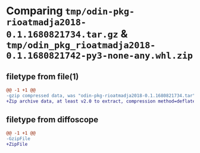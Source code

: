 # Comparing `tmp/odin-pkg-rioatmadja2018-0.1.1680821734.tar.gz` & `tmp/odin_pkg_rioatmadja2018-0.1.1680821742-py3-none-any.whl.zip`

## filetype from file(1)

```diff
@@ -1 +1 @@
-gzip compressed data, was "odin-pkg-rioatmadja2018-0.1.1680821734.tar", last modified: Thu Apr  6 22:55:34 2023, max compression
+Zip archive data, at least v2.0 to extract, compression method=deflate
```

## filetype from diffoscope

```diff
@@ -1 +1 @@
-GzipFile
+ZipFile
```

